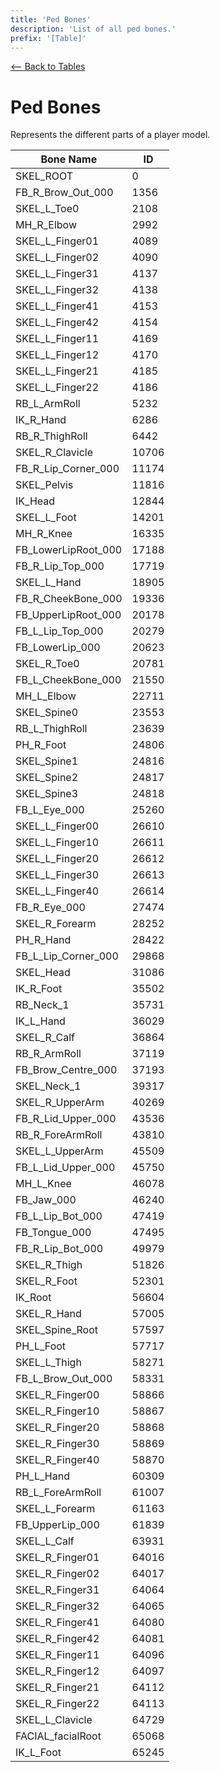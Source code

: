 ```yaml
---
title: 'Ped Bones'
description: 'List of all ped bones.'
prefix: '[Table]'
---
```


[<-- Back to Tables](./README.md)

# Ped Bones

Represents the different parts of a player model.

| Bone Name           | ID    |
| ------------------- | ----- |
| SKEL_ROOT           | 0     |
| FB_R_Brow_Out_000   | 1356  |
| SKEL_L_Toe0         | 2108  |
| MH_R_Elbow          | 2992  |
| SKEL_L_Finger01     | 4089  |
| SKEL_L_Finger02     | 4090  |
| SKEL_L_Finger31     | 4137  |
| SKEL_L_Finger32     | 4138  |
| SKEL_L_Finger41     | 4153  |
| SKEL_L_Finger42     | 4154  |
| SKEL_L_Finger11     | 4169  |
| SKEL_L_Finger12     | 4170  |
| SKEL_L_Finger21     | 4185  |
| SKEL_L_Finger22     | 4186  |
| RB_L_ArmRoll        | 5232  |
| IK_R_Hand           | 6286  |
| RB_R_ThighRoll      | 6442  |
| SKEL_R_Clavicle     | 10706 |
| FB_R_Lip_Corner_000 | 11174 |
| SKEL_Pelvis         | 11816 |
| IK_Head             | 12844 |
| SKEL_L_Foot         | 14201 |
| MH_R_Knee           | 16335 |
| FB_LowerLipRoot_000 | 17188 |
| FB_R_Lip_Top_000    | 17719 |
| SKEL_L_Hand         | 18905 |
| FB_R_CheekBone_000  | 19336 |
| FB_UpperLipRoot_000 | 20178 |
| FB_L_Lip_Top_000    | 20279 |
| FB_LowerLip_000     | 20623 |
| SKEL_R_Toe0         | 20781 |
| FB_L_CheekBone_000  | 21550 |
| MH_L_Elbow          | 22711 |
| SKEL_Spine0         | 23553 |
| RB_L_ThighRoll      | 23639 |
| PH_R_Foot           | 24806 |
| SKEL_Spine1         | 24816 |
| SKEL_Spine2         | 24817 |
| SKEL_Spine3         | 24818 |
| FB_L_Eye_000        | 25260 |
| SKEL_L_Finger00     | 26610 |
| SKEL_L_Finger10     | 26611 |
| SKEL_L_Finger20     | 26612 |
| SKEL_L_Finger30     | 26613 |
| SKEL_L_Finger40     | 26614 |
| FB_R_Eye_000        | 27474 |
| SKEL_R_Forearm      | 28252 |
| PH_R_Hand           | 28422 |
| FB_L_Lip_Corner_000 | 29868 |
| SKEL_Head           | 31086 |
| IK_R_Foot           | 35502 |
| RB_Neck_1           | 35731 |
| IK_L_Hand           | 36029 |
| SKEL_R_Calf         | 36864 |
| RB_R_ArmRoll        | 37119 |
| FB_Brow_Centre_000  | 37193 |
| SKEL_Neck_1         | 39317 |
| SKEL_R_UpperArm     | 40269 |
| FB_R_Lid_Upper_000  | 43536 |
| RB_R_ForeArmRoll    | 43810 |
| SKEL_L_UpperArm     | 45509 |
| FB_L_Lid_Upper_000  | 45750 |
| MH_L_Knee           | 46078 |
| FB_Jaw_000          | 46240 |
| FB_L_Lip_Bot_000    | 47419 |
| FB_Tongue_000       | 47495 |
| FB_R_Lip_Bot_000    | 49979 |
| SKEL_R_Thigh        | 51826 |
| SKEL_R_Foot         | 52301 |
| IK_Root             | 56604 |
| SKEL_R_Hand         | 57005 |
| SKEL_Spine_Root     | 57597 |
| PH_L_Foot           | 57717 |
| SKEL_L_Thigh        | 58271 |
| FB_L_Brow_Out_000   | 58331 |
| SKEL_R_Finger00     | 58866 |
| SKEL_R_Finger10     | 58867 |
| SKEL_R_Finger20     | 58868 |
| SKEL_R_Finger30     | 58869 |
| SKEL_R_Finger40     | 58870 |
| PH_L_Hand           | 60309 |
| RB_L_ForeArmRoll    | 61007 |
| SKEL_L_Forearm      | 61163 |
| FB_UpperLip_000     | 61839 |
| SKEL_L_Calf         | 63931 |
| SKEL_R_Finger01     | 64016 |
| SKEL_R_Finger02     | 64017 |
| SKEL_R_Finger31     | 64064 |
| SKEL_R_Finger32     | 64065 |
| SKEL_R_Finger41     | 64080 |
| SKEL_R_Finger42     | 64081 |
| SKEL_R_Finger11     | 64096 |
| SKEL_R_Finger12     | 64097 |
| SKEL_R_Finger21     | 64112 |
| SKEL_R_Finger22     | 64113 |
| SKEL_L_Clavicle     | 64729 |
| FACIAL_facialRoot   | 65068 |
| IK_L_Foot           | 65245 |
